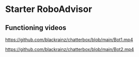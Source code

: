 # Starter RoboAdvisor 

## Functioning videos

https://github.com/blackrainz/chatterbox/blob/main/Bot1.mp4

https://github.com/blackrainz/chatterbox/blob/main/Bot2.mp4
